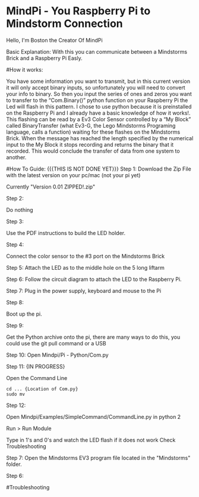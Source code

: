 # MindPi - You Raspberry Pi to Mindstorm Connection

Hello, I'm Boston the Creator Of MindPi

Basic Explanation:
With this you can communicate between a Mindstorms Brick and a Raspberry Pi Easly.

#How it works:

You have some information you want to transmit, but in this current version it will only accept binary inputs, so unfortunately you will need to convert your info to binary. So then you input the series of ones and zeros you want to transfer to the “Com.Binary()” python function on your Raspberry Pi the Led will flash in this pattern. I chose to use python because it is preinstalled on the Raspberry Pi and I already have a basic knowledge of how it works!. This flashing can be read by a Ev3 Color Sensor controlled by a  “My Block” called BinaryTransfer (what Ev3-G, the Lego Mindstorms Programing language, calls a function) waiting for these flashes on the Mindstorms Brick. When the message has reached the length specified by the numerical input to the My Block it stops recording and returns the binary that it recorded. This would conclude the transfer of data from one system to another.

#How To Guide: {{{THIS IS NOT DONE YET}}}
  Step 1:
  Download the Zip File with the latest version on your pc/mac (not your pi yet)

  Currently "Version 0.01 ZIPPED!.zip"

  Step 2:

  Do nothing

  Step 3:

  Use the PDF instructions to build the LED holder.

  Step 4:

  Connect the color sensor to the #3 port on the Mindstorms Brick

  Step 5:
  Attach the LED as to the middle hole on the 5 long liftarm

  Step 6:
  Follow the circuit diagram to attach the LED to the Raspberry Pi.

  Step 7:
  Plug in the power supply, keyboard and mouse to the Pi

  Step 8:

  Boot up the pi.

  Step 9:

  Get the Python archive onto the pi, there are many ways to do this, you could use the git pull command or a USB

  Step 10:
  Open Mindpi/Pi - Python/Com.py

  Step 11: {IN PROGRESS}

  Open the Command Line

    cd ... {Location of Com.py}
    sudo mv

  Step 12:

  Open Mindpi/Examples/SimpleCommand/CommandLine.py in python 2

  Run > Run Module

  Type in 1's and 0's and watch the LED flash if it does not work Check Troubleshooting

  Step 7:
  Open the Mindstorms EV3 program file located in the "Mindstorms" folder.

  Step 6:

#Troubleshooting
